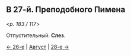 
## В 27-й. Преподобного Пимена

<*p. 183 / 117*>

Отпустительный: **Слез**.

[← 26-е](08_26_MES.ru.md) | [Август](README.md#27-й) | [28-е →](08_28_MES.ru.md)
